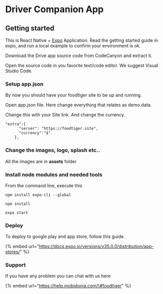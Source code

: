 # Driver Companion App

## Getting started

This is React Native + [Expo](https://expo.io/) Application. Read the getting started guide in expo, and run a local example to confirm your environment is ok. 

Download the Drive app source code from CodeCanyon and extract it. 

Open the source code in you favorite text/code editor. We suggest Visual Studio Code. 

### Setup app.json

By now you should have your foodtiger site to be up and running. 

Open app.json file. Here change everything that relates as demo data.

Change this with your Site link. And change the currency. 

```
"extra":{
      "server": "https://foodtiger.site",
      "currency":"$"
    },
```

### Change the images, logo, splash etc.. 

All the images are in **assets** folder

### Install node modules and needed tools

From the command line, execute this

```text
npm install expo-cli --global
```

```text
npm install
```

```text
expo start
```

### Deploy

To deploy to google play and app store, follow this guide. 

{% embed url="https://docs.expo.io/versions/v35.0.0/distribution/app-stores/" %}



### Support

If you have any problem you can chat with us here

{% embed url="https://help.mobidonia.com/\#foodtiger" %}







